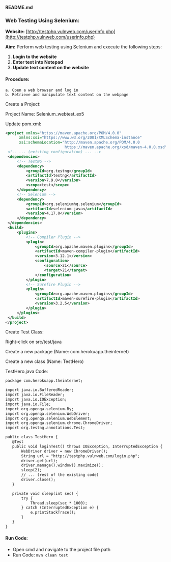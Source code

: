 **README.md**

### Web Testing Using Selenium:

**Website:** [http://testphp.vulnweb.com/userinfo.php](http://testphp.vulnweb.com/userinfo.php)

**Aim:** Perform web testing using Selenium and execute the following steps:

1. **Login to the website**
2. **Enter text into Notepad**
3. **Update text content on the website**

#### Procedure:

```plaintext
a. Open a web browser and log in
b. Retrieve and manipulate text content on the webpage
 ```

 Create a Project:

Project Name: Selenium_webtest_ex5

Update pom.xml:
   ```xml
   <project xmlns="https://maven.apache.org/POM/4.0.0"
         xmlns:xsi="https://www.w3.org/2001/XMLSchema-instance"
         xsi:schemaLocation="http://maven.apache.org/POM/4.0.0 
                             https://maven.apache.org/xsd/maven-4.0.0.xsd">
    <!-- ... (existing configuration) ... -->
    <dependencies>
        <!-- TestNG -->
        <dependency>
            <groupId>org.testng</groupId>
            <artifactId>testng</artifactId>
            <version>7.9.0</version>
            <scope>test</scope>
        </dependency>
        <!-- Selenium -->
        <dependency>
            <groupId>org.seleniumhq.selenium</groupId>
            <artifactId>selenium-java</artifactId>
            <version>4.17.0</version>
        </dependency>
    </dependencies>
    <build>
        <plugins>
            <!-- Compiler Plugin -->
            <plugin>
                <groupId>org.apache.maven.plugins</groupId>
                <artifactId>maven-compiler-plugin</artifactId>
                <version>3.12.1</version>
                <configuration>
                    <source>21</source>
                    <target>21</target>
                </configuration>
            </plugin>
            <!-- Surefire Plugin -->
            <plugin>
                <groupId>org.apache.maven.plugins</groupId>
                <artifactId>maven-surefire-plugin</artifactId>
                <version>3.2.5</version>
            </plugin>
        </plugins>
    </build>
</project>
```
Create Test Class:

Right-click on src/test/java

Create a new package (Name: com.herokuapp.theinternet)

Create a new class (Name: TestHero)

TestHero.java Code:
 ```xml
 package com.herokuapp.theinternet;

import java.io.BufferedReader;
import java.io.FileReader;
import java.io.IOException;
import java.io.File;
import org.openqa.selenium.By;
import org.openqa.selenium.WebDriver;
import org.openqa.selenium.WebElement;
import org.openqa.selenium.chrome.ChromeDriver;
import org.testng.annotations.Test;

public class TestHero {
    @Test
    public void loginTest() throws IOException, InterruptedException {
        WebDriver driver = new ChromeDriver();
        String url = "http://testphp.vulnweb.com/login.php";
        driver.get(url);
        driver.manage().window().maximize();
        sleep(2);
        // ... (rest of the existing code)
        driver.close();
    }

    private void sleep(int sec) {
        try {
            Thread.sleep(sec * 1000);
        } catch (InterruptedException e) {
            e.printStackTrace();
        }
    }
}
```
#### Run Code:

- Open cmd and navigate to the project file path
- Run Code: `mvn clean test`
